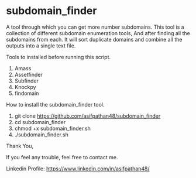 # subdomain_finder
A tool through which you can get more number subdomains. This tool is a collection of different subdomain enumeration tools, And after finding all the subdomains from each. It will sort duplicate domains and combine all the outputs into a single text file. 

Tools to installed before running this script. 
1. Amass 
2. Assetfinder
3. Subfinder 
4. Knockpy
5. findomain

How to install the subdomain_finder tool. 
1. git clone https://github.com/asifpathan48/subdomain_finder
2. cd subdomain_finder 
3. chmod +x subdomain_finder.sh
4. ./subdomain_finder.sh 

Thank You, 

If you feel any trouble, feel free to contact me. 

Linkedin Profile: https://www.linkedin.com/in/asifpathan48/


